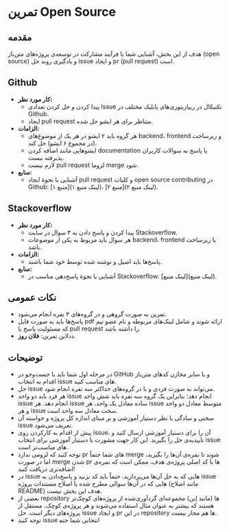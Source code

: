 # تمرین Open Source

## مقدمه
هدف از این بخش، آشنایی شما با فرآیند مشارکت در توسعه‌ی پروژه‌های متن‌باز (open source) و یادگیری روند حل issue و ایجاد pr (pull request) است.

## Github
- **کار مورد نظر:**
  - پیدا کردن و حل کردن تعدادی Issue تکنیکال در ریپازیتوری‌های پابلیک مختلف در Github.
  - ایجاد pull request متناظر برای هر ایشو حل شده.
- **الزامات:**
  - هر گروه باید ۲ ایشو در هر یک از موضوع‌های backend، frontend و زیرساخت (در مجموع ۶ ایشو) حل کند.
  - ایشوهایی مانند اضافه کردن documentation یا پاسخ به سوالات کاربران پذیرفته نیست.
  - لازم نیست pull request لزوما merge شود.
- **منابع:**
  - آشنایی با نحوه‌ٔ ایجاد pull request و کلیات open source contributing در Github: [منبع ۱](لینک منبع ۱)، [منبع ۲](لینک منبع ۲).

## Stackoverflow
- **کار مورد نظر:**
  - پیدا کردن و پاسخ دادن به ۳ سوال در سایت Stackoverflow.
  - هر سوال باید مربوط به یکی از موضوعات backend، frontend یا زیرساخت باشد.
- **الزامات:**
  - پاسخ‌ها باید اصیل و نوشته شده توسط خود شما باشند.
- **منابع:**
  - آشنایی با نحوهٔ پاسخ‌دهی مناسب در Stackoverflow: [لینک منبع](لینک منبع).

## نکات عمومی
- تمرین به صورت گروهی و در گروه‌های ۳ نفره انجام می‌شود.
- پاسخ‌ها باید به صورت فایل pdf ارائه شوند و شامل لینک‌های مربوطه و نام عضو تیم که مسئولیت پاسخ یا pull request را داشته باشد.
- ددلاین تمرین: **فلان روز**.

## توضیحات 

- در ﻣﺮﺣﻠﻪ اول ﺷﻤﺎ ﺑﺎﯾﺪ ﺑﺎ جست‌و‌جو در GitHub و ﯾﺎ ﺳﺎﯾﺮ ﻣﺨﺎزن ﮐﺪﻫﺎی ﻣﺘﻦﺑﺎز اﻗﺪام ﺑﻪ اﻧﺘﺨﺎب issue های ﻣﻨﺎﺳﺐ کنید.
- ﺣﻞ issue ﻣﯽﺗﻮاﻧﺪ ﺑﻪ ﺻﻮرت ﻓﺮدی و ﯾﺎ در ﮔﺮوهﻫﺎی ﺣﺪاﮐﺜﺮ ﺳﻪ ﻧﻔﺮه اﻧﺠﺎم ﺷﻮد.
- ﻫﺮ ﻓﺮد ﺑﺎﯾﺪ دو واﺣﺪ issue اﻧﺠﺎم دﻫﺪ؛ ﺑﻨﺎﺑﺮاﯾﻦ یک گروه ﺳﻪ ﻧﻔﺮه ﺑﺎﯾﺪ شش واﺣﺪ issue اﻧﺠﺎم دﻫﺪ. ﻫﺮ issue ﺳﺎده ﻣﻌﺎدل ﯾﮏ واﺣﺪ، ﻫﺮ issue ﻣﺘﻮﺳﻂ ﻣﻌﺎدل دو واﺣﺪ و ﻫﺮ issue ﺳﺨﺖ ﻣﻌﺎدل ﺳﻪ واﺣﺪ است.
- ﺳﺨﺘﯽ و ﺳﺎدﮔﯽ با نظر دستیار آموزشی و بر مبنای اﻧﺪازه ﮐﻞ ﭘﺮوژه و ﺧﻮاﺳﺘﻪ آن issue ﺗﻌﺮﯾﻒ می‌شود.
- پیش از اقدام به کارکردن روی issue، آن را برای دستیار آموزشی ارسال کنید و تاییدیه‌ی حل را بگیرید. این کار جهت مشورت با دستیار آموزشی برای انتخاب issue های مناسب‌تر است.
- توجه کنید که لزومی ندارد pr های شما حتماً merge شوند تا نمره‌ی آن‌ها را بگیرید، اما در صورت merge شدن pr ها با کد اصلی پروژه‌ی هدف، ممکن است که نمره‌ی اضافه‌تری دریافت کنید!
- در issue هایی که به حل آن‌ها می‌پردازید، حتماً باید کد بزنید و پاسخ‌دادن به issue هایی که در آن‌ها سوالی مطرح شده یا اصلاح مستندات پروژه (مانند اصلاح README) هدف این بخش نیست.
-  بعضی از repository ها (مانند [این](https://github.com/thinkswell/javascript-mini-projects)) مجموعه‌ای گردآوری‌شده از پروژه‌های کوچک‌تر هستند که بیشتر به عنوان مثال استفاده می‌شوند و هر پروژه‌ی کوچک، مستقل از پروژه‌های دیگر است. حل issue و ایجاد pr در این repository ها هم مجاز نیست.
- توجه کنید issue اﻧﺘﺨﺎﺑﯽ ﺷﻤﺎ ﺣﺘﻤ